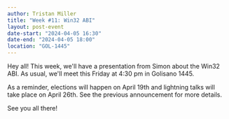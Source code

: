 ```yaml
---
author: Tristan Miller
title: "Week #11: Win32 ABI"
layout: post-event
date-start: "2024-04-05 16:30"
date-end: "2024-04-05 18:00"
location: "GOL-1445"
---
```


Hey all! This week, we'll have a presentation from Simon about the Win32 ABI. As usual, we'll meet this Friday at 4:30 pm in Golisano 1445. 

As a reminder, elections will happen on April 19th and lightning talks will take place on April 26th. See the previous announcement for more details.

See you all there! 
